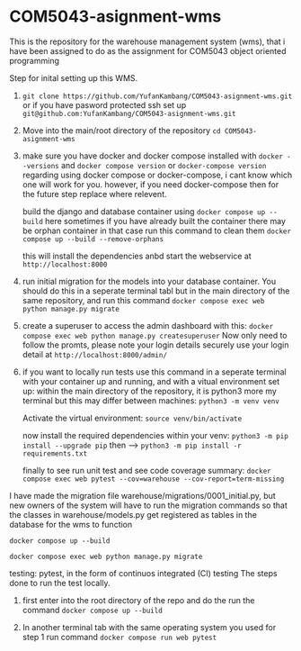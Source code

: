 # COM5043-asignment-wms
This is the repository for the warehouse management system (wms), that i have been assigned to do as the assignment for COM5043 object oriented programming


Step for inital setting up this WMS.
1.  `git clone https://github.com/YufanKambang/COM5043-asignment-wms.git`
    or if you have pasword protected ssh set up `git@github.com:YufanKambang/COM5043-asignment-wms.git`

2.  Move into the main/root directory of the repository
    `cd COM5043-asignment-wms`

3.  make sure you have docker and docker compose installed with `docker --versions` and 
    `docker compose version` or `docker-compose version`
    regarding using docker compose or docker-compose, i cant know which one will work for you.
    however, if you need docker-compose then for the future step replace where relevent.
    
    build the django and database container using
    `docker compose up --build`
    here sometimes if you have already built the container there may be orphan container in that case run this command to clean them
    `docker compose up --build --remove-orphans`

    this will install the dependencies anbd start the webservice at `http://localhost:8000`

4.  run initial migration for the models into your database container. 
    You should do this in a seperate terminal tabl but in the main directory of the same repository, and run this command
    `docker compose exec web python manage.py migrate`

5.  create a superuser to access the admin dashboard with this:
    `docker compose exec web python manage.py createsuperuser`
    Now only need to follow the promts, please note your login details securely
    use your login detail at `http://localhost:8000/admin/`

6.  if you want to locally run tests use this command in a seperate terminal with your container up and running, and with a vitual environment set up:
    within the main directory of the repository, it is python3 more my terminal but this may differ between machines:
    `python3 -m venv venv`

    Activate the virtual environment:
    `source venv/bin/activate`

    now install the required dependencies within your venv:
    `python3 -m pip install --upgrade pip` then --> 
    `python3 -m pip install -r requirements.txt`

    finally to see run unit test and see code coverage summary:
    `docker compose exec web pytest --cov=warehouse --cov-report=term-missing`

I have made the migration file warehouse/migrations/0001_initial.py, but new owners of the system will have to run the migration commands
so that the classes in warehouse/models.py get registered as tables in the database for the wms to function

`docker compose up --build`

`docker compose exec web python manage.py migrate`

testing:
pytest, in the form of continuos integrated (CI) testing
The steps done to run the test locally.

1. first enter into the root directory of the repo and do the run the command
    `docker compose up --build`

2. In another terminal tab with the same operating system you used for step 1 run command 
    `docker compose run web pytest`
